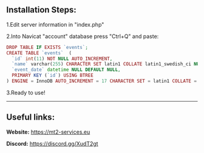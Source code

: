 ## Installation Steps:

1.Edit server information in "index.php"

2.Into Navicat "account" database press "Ctrl+Q" and paste:

```php
DROP TABLE IF EXISTS `events`;
CREATE TABLE `events`  (
  `id` int(11) NOT NULL AUTO_INCREMENT,
  `name` varchar(255) CHARACTER SET latin1 COLLATE latin1_swedish_ci NULL DEFAULT NULL,
  `event_date` datetime NULL DEFAULT NULL,
  PRIMARY KEY (`id`) USING BTREE
) ENGINE = InnoDB AUTO_INCREMENT = 17 CHARACTER SET = latin1 COLLATE = latin1_swedish_ci ROW_FORMAT = Compact;
```
3.Ready to use!
_______________________________________

## Useful links:
**Website:** https://mt2-services.eu

**Discord:** https://discord.gg/XudT2gt
